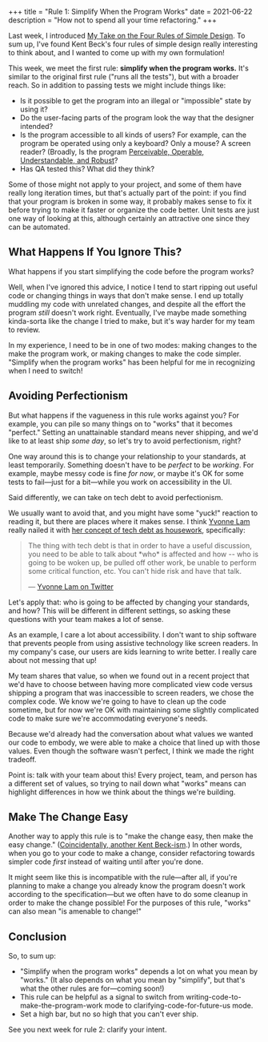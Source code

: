 +++
title = "Rule 1: Simplify When the Program Works"
date = 2021-06-22
description = "How not to spend all your time refactoring."
+++

Last week, I introduced [My Take on the Four Rules of Simple Design](@/posts/my-take-on-the-four-rules-of-simple-design.md).
To sum up, I've found Kent Beck's four rules of simple design really interesting to think about, and I wanted to come up with my own formulation!

This week, we meet the first rule: **simplify when the program works.**
It's similar to the original first rule ("runs all the tests"), but with a broader reach.
So in addition to passing tests we might include things like:

- Is it possible to get the program into an illegal or "impossible" state by using it?
- Do the user-facing parts of the program look the way that the designer intended?
- Is the program accessible to all kinds of users?
  For example, can the program be operated using only a keyboard?
  Only a mouse?
  A screen reader?
  (Broadly, Is the program [Perceivable, Operable, Understandable, and Robust](https://www.w3.org/WAI/WCAG21/Understanding/intro#understanding-the-four-principles-of-accessibility)?
- Has QA tested this?
  What did they think?

Some of those might not apply to your project, and some of them have really long iteration times, but that's actually part of the point: if you find that your program is broken in some way, it probably makes sense to fix it before trying to make it faster or organize the code better.
Unit tests are just one way of looking at this, although certainly an attractive one since they can be automated.

## What Happens If You Ignore This?

What happens if you start simplifying the code before the program works?

Well, when I've ignored this advice, I notice I tend to start ripping out useful code or changing things in ways that don't make sense.
I end up totally muddling my code with unrelated changes, and despite all the effort the program *still* doesn't work right.
Eventually, I've maybe made something kinda-sorta like the change I tried to make, but it's way harder for my team to review.

In my experience, I need to be in one of two modes: making changes to the make the program work, or making changes to make the code simpler.
"Simplify when the program works" has been helpful for me in recognizing when I need to switch!

## Avoiding Perfectionism

But what happens if the vagueness in this rule works against you?
For example, you can pile so many things on to "works" that it becomes "perfect."
Setting an unattainable standard means never shipping, and we'd like to at least ship *some day*, so let's try to avoid perfectionism, right?

One way around this is to change your relationship to your standards, at least temporarily.
Something doesn't have to be *perfect* to be *working*.
For example, maybe messy code is fine *for now*, or maybe it's OK for some tests to fail&mdash;just for a bit&mdash;while you work on accessibility in the UI.

Said differently, we can take on tech debt to avoid perfectionism.

We usually want to avoid that, and you might have some "yuck!" reaction to reading it, but there are places where it makes sense.
I think [Yvonne Lam](https://twitter.com/yvonnezlam) really nailed it with [her concept of tech debt as housework](https://twitter.com/yvonnezlam/status/1376631868972433408), specifically:

> The thing with tech debt is that in order to have a useful discussion, you need to be able to talk about \*who\* is affected and how -- who is going to be woken up, be pulled off other work, be unable to perform some critical function, etc. You can't hide risk and have that talk.
> 
> &mdash; [Yvonne Lam on Twitter](https://twitter.com/yvonnezlam/status/1376631868972433408)

Let's apply that: who is going to be affected by changing your standards, and how?
This will be different in different settings, so asking these questions with your team makes a lot of sense.

As an example, I care a lot about accessibility. 
I don't want to ship software that prevents people from using assistive technology like screen readers.
In my company's case, our users are kids learning to write better.
I really care about not messing that up!

My team shares that value, so when we found out in a recent project that we'd have to choose between having more complicated view code versus shipping a program that was inaccessible to screen readers, we chose the complex code.
We know we're going to have to clean up the code sometime, but for now we're OK with maintaining some slightly complicated code to make sure we're accommodating everyone's needs.

Because we'd already had the conversation about what values we wanted our code to embody, we were able to make a choice that lined up with those values.
Even though the software wasn't perfect, I think we made the right tradeoff.

Point is: talk with your team about this!
Every project, team, and person has a different set of values, so trying to nail down what "works" means can highlight differences in how we think about the things we're building.

## Make The Change Easy

Another way to apply this rule is to "make the change easy, then make the easy change."
([Coincidentally, another Kent Beck-ism](https://twitter.com/kentbeck/status/250733358307500032).)
In other words, when you go to your code to make a change, consider refactoring towards simpler code *first* instead of waiting until after you're done.

It might seem like this is incompatible with the rule&mdash;after all, if you're planning to make a change you already know the program doesn't work according to the specification&mdash;but we often have to do some cleanup in order to make the change possible!
For the purposes of this rule, "works" can also mean "is amenable to change!"

## Conclusion

So, to sum up:

- "Simplify when the program works" depends a lot on what you mean by "works."
  (It also depends on what you mean by "simplify", but that's what the other rules are for&mdash;coming soon!)
- This rule can be helpful as a signal to switch from writing-code-to-make-the-program-work mode to clarifying-code-for-future-us mode.
- Set a high bar, but no so high that you can't ever ship.

See you next week for rule 2: clarify your intent.
